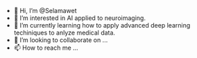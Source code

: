 - 👋 Hi, I’m @Selamawet
- 👀 I’m interested in AI applied to neuroimaging.
- 🌱 I’m currently learning how to apply advanced deep learning techiniques to anlyze medical data.
- 💞️ I’m looking to collaborate on ...
- 📫 How to reach me ...

<!---
Selamawet/Selamawet is a ✨ special ✨ repository because its `README.md` (this file) appears on your GitHub profile.
You can click the Preview link to take a look at your changes.
--->
